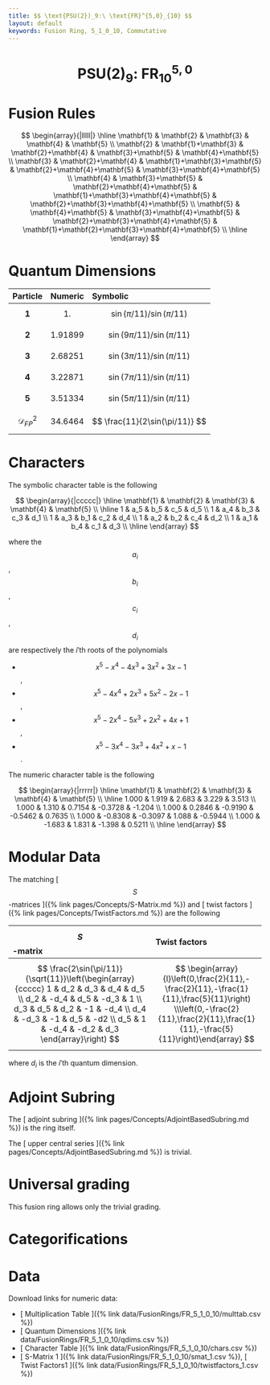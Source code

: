 ```yaml
---
title: $$ \text{PSU(2})_9:\ \text{FR}^{5,0}_{10} $$
layout: default
keywords: Fusion Ring, 5_1_0_10, Commutative
---
```

# $$ \text{PSU(2})_9:\ \text{FR}^{5,0}_{10} $$


# Fusion Rules

$$
\begin{array}{|lllll|}
\hline
 \mathbf{1} & \mathbf{2} & \mathbf{3} & \mathbf{4} & \mathbf{5} \\
 \mathbf{2} & \mathbf{1}+\mathbf{3} & \mathbf{2}+\mathbf{4} & \mathbf{3}+\mathbf{5} & \mathbf{4}+\mathbf{5} \\
 \mathbf{3} & \mathbf{2}+\mathbf{4} & \mathbf{1}+\mathbf{3}+\mathbf{5} & \mathbf{2}+\mathbf{4}+\mathbf{5} & \mathbf{3}+\mathbf{4}+\mathbf{5} \\
 \mathbf{4} & \mathbf{3}+\mathbf{5} & \mathbf{2}+\mathbf{4}+\mathbf{5} & \mathbf{1}+\mathbf{3}+\mathbf{4}+\mathbf{5} & \mathbf{2}+\mathbf{3}+\mathbf{4}+\mathbf{5} \\
 \mathbf{5} & \mathbf{4}+\mathbf{5} & \mathbf{3}+\mathbf{4}+\mathbf{5} & \mathbf{2}+\mathbf{3}+\mathbf{4}+\mathbf{5} & \mathbf{1}+\mathbf{2}+\mathbf{3}+\mathbf{4}+\mathbf{5} \\
\hline
\end{array}
$$

# Quantum Dimensions

| Particle | Numeric | Symbolic |
| :------ | :------ | :------ |
| $$ \mathbf{1} $$ | $$ 1. $$ | $$ \sin(\pi/11)/\sin(\pi/11) $$ |
| $$ \mathbf{2} $$ | $$ 1.91899 $$ | $$ \sin(9\pi/11)/\sin(\pi/11) $$ |
| $$ \mathbf{3} $$ | $$ 2.68251 $$ | $$ \sin(3\pi/11)/\sin(\pi/11) $$ |
| $$ \mathbf{4} $$ | $$ 3.22871 $$ | $$ \sin(7\pi/11)/\sin(\pi/11) $$ |
| $$ \mathbf{5} $$ | $$ 3.51334 $$ | $$ \sin(5\pi/11)/\sin(\pi/11) $$ |
| $$ \mathcal{D}_{FP}^2 $$ | $$ 34.6464 $$ | $$ \frac{11}{2\sin(\pi/11)} $$ |

# Characters

The symbolic character table is the following

$$
\begin{array}{|ccccc|}
\hline
 \mathbf{1} & \mathbf{2} & \mathbf{3} & \mathbf{4} & \mathbf{5} \\
\hline
 1 & a_5 & b_5 & c_5 & d_5 \\
 1 & a_4 & b_3 & c_3 & d_1 \\
 1 & a_3 & b_1 & c_2 & d_4 \\
 1 & a_2 & b_2 & c_4 & d_2 \\
 1 & a_1 & b_4 & c_1 & d_3 \\
\hline
\end{array}
$$

where the $$a_i$$, $$b_i$$, $$c_i$$, $$d_i$$ are respectively the $i'$th roots of the polynomials

* $$x^5-x^4-4 x^3+3 x^2+3 x-1$$,
* $$x^5-4 x^4+2 x^3+5 x^2-2 x-1$$,
* $$x^5-2 x^4-5 x^3+2 x^2+4 x+1$$,
* $$x^5-3 x^4-3 x^3+4 x^2+x-1$$.

The numeric character table is the following

$$
\begin{array}{|rrrrr|}
\hline
 \mathbf{1} & \mathbf{2} & \mathbf{3} & \mathbf{4} & \mathbf{5} \\
\hline
 1.000 & 1.919 & 2.683 & 3.229 & 3.513 \\
 1.000 & 1.310 & 0.7154 & -0.3728 & -1.204 \\
 1.000 & 0.2846 & -0.9190 & -0.5462 & 0.7635 \\
 1.000 & -0.8308 & -0.3097 & 1.088 & -0.5944 \\
 1.000 & -1.683 & 1.831 & -1.398 & 0.5211 \\
\hline
\end{array}
$$

# Modular Data

The matching [ $$ S $$-matrices ]({% link pages/Concepts/S-Matrix.md %}) and [ twist factors ]({% link pages/Concepts/TwistFactors.md %}) are the following

| $$ S $$-matrix | Twist factors |
| :------ | :------ |
| $$ \frac{2\sin(\pi/11)}{\sqrt{11}}\left(\begin{array}{ccccc} 1 & d_2 & d_3 & d_4 & d_5 \\ d_2 & -d_4 & d_5 & -d_3 & 1 \\ d_3 & d_5 & d_2 & -1 & -d_4 \\ d_4 & -d_3 & -1 & d_5 & -d2 \\ d_5 & 1 & -d_4 & -d_2 & d_3 \end{array}\right) $$ | $$ \begin{array}{l}\left(0,\frac{2}{11},-\frac{2}{11},-\frac{1}{11},\frac{5}{11}\right) \\\left(0,-\frac{2}{11},\frac{2}{11},\frac{1}{11},-\frac{5}{11}\right)\end{array} $$ |

where $d_i$ is the $i'$th quantum dimension.
# Adjoint Subring

The [ adjoint subring ]({% link pages/Concepts/AdjointBasedSubring.md %}) is the ring itself.

The [ upper central series ]({% link pages/Concepts/AdjointBasedSubring.md %}) is trivial.

# Universal grading

This fusion ring allows only the trivial grading.

# Categorifications



# Data

Download links for numeric data:

* [ Multiplication Table ]({% link data/FusionRings/FR_5_1_0_10/multtab.csv %})
* [ Quantum Dimensions ]({% link data/FusionRings/FR_5_1_0_10/qdims.csv %})
* [ Character Table ]({% link data/FusionRings/FR_5_1_0_10/chars.csv %})
* [ S-Matrix 1 ]({% link data/FusionRings/FR_5_1_0_10/smat_1.csv %}), [ Twist Factors1 ]({% link data/FusionRings/FR_5_1_0_10/twistfactors_1.csv %})

